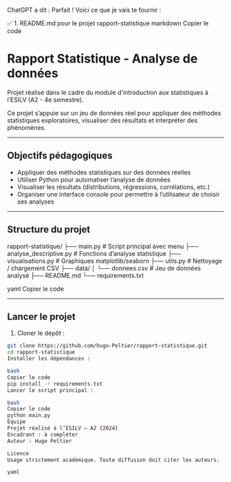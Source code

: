 ChatGPT a dit :
Parfait ! Voici ce que je vais te fournir :

✅ 1. README.md pour le projet rapport-statistique
markdown
Copier le code
# Rapport Statistique - Analyse de données

Projet réalisé dans le cadre du module d'introduction aux statistiques à l’ESILV (A2 - 4e semestre).

Ce projet s’appuie sur un jeu de données réel pour appliquer des méthodes statistiques exploratoires, visualiser des résultats et interpréter des phénomènes.

---

## Objectifs pédagogiques

- Appliquer des méthodes statistiques sur des données réelles
- Utiliser Python pour automatiser l’analyse de données
- Visualiser les résultats (distributions, régressions, corrélations, etc.)
- Organiser une interface console pour permettre à l’utilisateur de choisir ses analyses

---

## Structure du projet

rapport-statistique/
├── main.py # Script principal avec menu
├── analyse_descriptive.py # Fonctions d’analyse statistique
├── visualisations.py # Graphiques matplotlib/seaborn
├── utils.py # Nettoyage / chargement CSV
├── data/
│ └── donnees.csv # Jeu de données analysé
├── README.md
└── requirements.txt

yaml
Copier le code

---

## Lancer le projet

1. Cloner le dépôt :

```bash
git clone https://github.com/hugo-Peltier/rapport-statistique.git
cd rapport-statistique
Installer les dépendances :

bash
Copier le code
pip install -r requirements.txt
Lancer le script principal :

bash
Copier le code
python main.py
Équipe
Projet réalisé à l’ESILV – A2 (2024)
Encadrant : à compléter
Auteur : Hugo Peltier

Licence
Usage strictement académique. Toute diffusion doit citer les auteurs.

yaml

